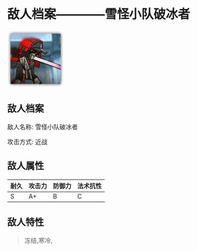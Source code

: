 # 敌人档案————雪怪小队破冰者

![雪怪小队破冰者](./eneIcons/雪怪小队破冰者.png)

## 敌人档案

敌人名称: 雪怪小队破冰者

攻击方式: 近战

## 敌人属性

| 耐久      | 攻击力  | 防御力 | 法术抗性 |
|---------|------|-----|------|
| S | A+ | B | C |

## 敌人特性
> 冻结,寒冷,
